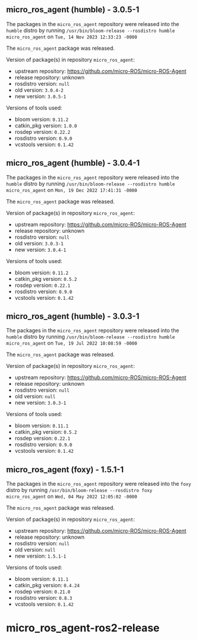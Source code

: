 ## micro_ros_agent (humble) - 3.0.5-1

The packages in the `micro_ros_agent` repository were released into the `humble` distro by running `/usr/bin/bloom-release --rosdistro humble micro_ros_agent` on `Tue, 14 Nov 2023 12:33:23 -0000`

The `micro_ros_agent` package was released.

Version of package(s) in repository `micro_ros_agent`:

- upstream repository: https://github.com/micro-ROS/micro-ROS-Agent
- release repository: unknown
- rosdistro version: `null`
- old version: `3.0.4-2`
- new version: `3.0.5-1`

Versions of tools used:

- bloom version: `0.11.2`
- catkin_pkg version: `1.0.0`
- rosdep version: `0.22.2`
- rosdistro version: `0.9.0`
- vcstools version: `0.1.42`


## micro_ros_agent (humble) - 3.0.4-1

The packages in the `micro_ros_agent` repository were released into the `humble` distro by running `/usr/bin/bloom-release --rosdistro humble micro_ros_agent` on `Mon, 19 Dec 2022 17:41:31 -0000`

The `micro_ros_agent` package was released.

Version of package(s) in repository `micro_ros_agent`:

- upstream repository: https://github.com/micro-ROS/micro-ROS-Agent
- release repository: unknown
- rosdistro version: `null`
- old version: `3.0.3-1`
- new version: `3.0.4-1`

Versions of tools used:

- bloom version: `0.11.2`
- catkin_pkg version: `0.5.2`
- rosdep version: `0.22.1`
- rosdistro version: `0.9.0`
- vcstools version: `0.1.42`


## micro_ros_agent (humble) - 3.0.3-1

The packages in the `micro_ros_agent` repository were released into the `humble` distro by running `/usr/bin/bloom-release --rosdistro humble micro_ros_agent` on `Tue, 19 Jul 2022 10:08:59 -0000`

The `micro_ros_agent` package was released.

Version of package(s) in repository `micro_ros_agent`:

- upstream repository: https://github.com/micro-ROS/micro-ROS-Agent
- release repository: unknown
- rosdistro version: `null`
- old version: `null`
- new version: `3.0.3-1`

Versions of tools used:

- bloom version: `0.11.1`
- catkin_pkg version: `0.5.2`
- rosdep version: `0.22.1`
- rosdistro version: `0.9.0`
- vcstools version: `0.1.42`


## micro_ros_agent (foxy) - 1.5.1-1

The packages in the `micro_ros_agent` repository were released into the `foxy` distro by running `/usr/bin/bloom-release --rosdistro foxy micro_ros_agent` on `Wed, 04 May 2022 12:05:02 -0000`

The `micro_ros_agent` package was released.

Version of package(s) in repository `micro_ros_agent`:

- upstream repository: https://github.com/micro-ROS/micro-ROS-Agent
- release repository: unknown
- rosdistro version: `null`
- old version: `null`
- new version: `1.5.1-1`

Versions of tools used:

- bloom version: `0.11.1`
- catkin_pkg version: `0.4.24`
- rosdep version: `0.21.0`
- rosdistro version: `0.8.3`
- vcstools version: `0.1.42`


# micro_ros_agent-ros2-release